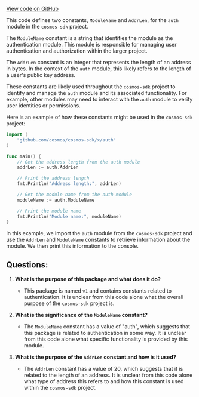 [View code on GitHub](https://github.com/cosmos/cosmos-sdk/blob/main/x/auth/migrations/v1/types.go)

This code defines two constants, `ModuleName` and `AddrLen`, for the `auth` module in the `cosmos-sdk` project. 

The `ModuleName` constant is a string that identifies the module as the authentication module. This module is responsible for managing user authentication and authorization within the larger project. 

The `AddrLen` constant is an integer that represents the length of an address in bytes. In the context of the `auth` module, this likely refers to the length of a user's public key address. 

These constants are likely used throughout the `cosmos-sdk` project to identify and manage the `auth` module and its associated functionality. For example, other modules may need to interact with the `auth` module to verify user identities or permissions. 

Here is an example of how these constants might be used in the `cosmos-sdk` project:

```go
import (
    "github.com/cosmos/cosmos-sdk/x/auth"
)

func main() {
    // Get the address length from the auth module
    addrLen := auth.AddrLen

    // Print the address length
    fmt.Println("Address length:", addrLen)

    // Get the module name from the auth module
    moduleName := auth.ModuleName

    // Print the module name
    fmt.Println("Module name:", moduleName)
}
```

In this example, we import the `auth` module from the `cosmos-sdk` project and use the `AddrLen` and `ModuleName` constants to retrieve information about the module. We then print this information to the console.
## Questions: 
 1. **What is the purpose of this package and what does it do?** 
    - This package is named `v1` and contains constants related to authentication. It is unclear from this code alone what the overall purpose of the `cosmos-sdk` project is.
    
2. **What is the significance of the `ModuleName` constant?**
    - The `ModuleName` constant has a value of "auth", which suggests that this package is related to authentication in some way. It is unclear from this code alone what specific functionality is provided by this module.
    
3. **What is the purpose of the `AddrLen` constant and how is it used?**
    - The `AddrLen` constant has a value of 20, which suggests that it is related to the length of an address. It is unclear from this code alone what type of address this refers to and how this constant is used within the `cosmos-sdk` project.